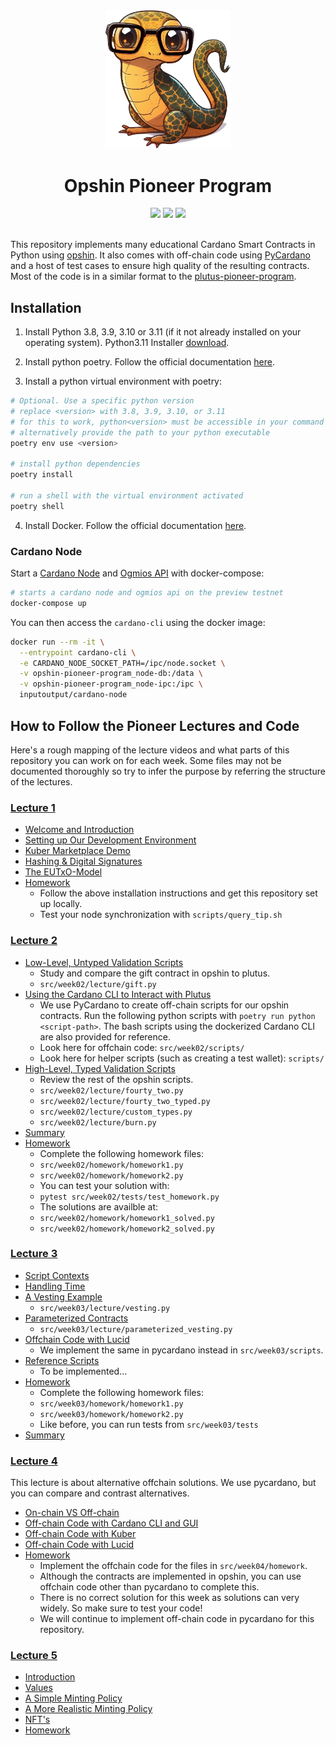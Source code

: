 <div align="center">
<img  src="https://github.com/OpShin/opshin-pioneer-program/blob/main/opshin-pioneer-program.png" width="200" />
<h1 > Opshin Pioneer Program </h1>
<img src="https://img.shields.io/badge/cohort-4-red">
<img src="https://img.shields.io/badge/language-python3-3670A0?logo=python&logoColor=959da5">
<img src="https://github.com/OpShin/opshin-pioneer-program/actions/workflows/test.yaml/badge.svg"/>
</div>
<br/>

This repository implements many educational Cardano Smart Contracts in Python using [opshin](https://github.com/OpShin/opshin).
It also comes with off-chain code using [PyCardano](https://github.com/Python-Cardano/pycardano) and a host of test cases to ensure high quality of the resulting contracts.
Most of the code is in a similar format to the [plutus-pioneer-program](https://github.com/input-output-hk/plutus-pioneer-program).

## Installation

1. Install Python 3.8, 3.9, 3.10 or 3.11 (if it not already installed on your operating system).
Python3.11 Installer [download](https://www.python.org/downloads/release/python-3112/).

2. Install python poetry.
Follow the official documentation [here](https://python-poetry.org/docs/#installation).

3. Install a python virtual environment with poetry:
```bash
# Optional. Use a specific python version
# replace <version> with 3.8, 3.9, 3.10, or 3.11
# for this to work, python<version> must be accessible in your command line
# alternatively provide the path to your python executable
poetry env use <version>

# install python dependencies
poetry install

# run a shell with the virtual environment activated
poetry shell
```

4. Install Docker.
Follow the official documentation [here](https://docs.docker.com/get-docker/).

### Cardano Node

Start a [Cardano Node](https://github.com/input-output-hk/cardano-node) and [Ogmios API](https://ogmios.dev/) with docker-compose:
```bash
# starts a cardano node and ogmios api on the preview testnet
docker-compose up
```

You can then access the `cardano-cli` using the docker image:
```bash
docker run --rm -it \
  --entrypoint cardano-cli \
  -e CARDANO_NODE_SOCKET_PATH=/ipc/node.socket \
  -v opshin-pioneer-program_node-db:/data \
  -v opshin-pioneer-program_node-ipc:/ipc \
  inputoutput/cardano-node
```

## How to Follow the Pioneer Lectures and Code
Here's a rough mapping of the lecture videos and what parts of this repository you can work on for each week.
Some files may not be documented thoroughly so try to infer the purpose by referring the structure of the lectures.

### [Lecture 1](https://www.youtube.com/playlist?list=PLNEK_Ejlx3x3xFHJJKdyfo9eB0Iw-OQDd)

- [Welcome and Introduction](https://youtu.be/g4fBo4QPir0)
- [Setting up Our Development Environment](https://youtu.be/-cmIqKCzzOU)
- [Kuber Marketplace Demo](https://youtu.be/ZaB-7ZYBi3g)
- [Hashing & Digital Signatures](https://youtu.be/f-WKPWbk9Jg)
- [The EUTxO-Model](https://youtu.be/ulYDNaEKf4g)
- [Homework](https://youtu.be/Ey903I-R1KY)
  - Follow the above installation instructions and get this repository set up locally.
  - Test your node synchronization with `scripts/query_tip.sh`

### [Lecture 2](https://www.youtube.com/playlist?list=PLNEK_Ejlx3x1-oF7NDy0MhXxG7k5O6ZOA)

- [Low-Level, Untyped Validation Scripts](https://youtu.be/3tcWCZV6L_w)
  - Study and compare the gift contract in opshin to plutus.
  - `src/week02/lecture/gift.py`
- [Using the Cardano CLI to Interact with Plutus](https://youtu.be/2MbzKzoBiak)
  - We use PyCardano to create off-chain scripts for our opshin contracts.
    Run the following python scripts with `poetry run python <script-path>`.
    The bash scripts using the dockerized Cardano CLI are also provided for reference.
  - Look here for offchain code: `src/week02/scripts/`
  - Look here for helper scripts (such as creating a test wallet): `scripts/`
- [High-Level, Typed Validation Scripts](https://youtu.be/GT8OjOzsOb4)
  - Review the rest of the opshin scripts.
  - `src/week02/lecture/fourty_two.py`
  - `src/week02/lecture/fourty_two_typed.py`
  - `src/week02/lecture/custom_types.py`
  - `src/week02/lecture/burn.py`
- [Summary](https://youtu.be/F5ewN65Mn4I)
- [Homework](https://youtu.be/OR2IfD4oDjw)
  - Complete the following homework files:
  - `src/week02/homework/homework1.py`
  - `src/week02/homework/homework2.py`
  - You can test your solution with:
  - `pytest src/week02/tests/test_homework.py`
  - The solutions are availble at:
  - `src/week02/homework/homework1_solved.py`
  - `src/week02/homework/homework2_solved.py`

### [Lecture 3](https://www.youtube.com/playlist?list=PLNEK_Ejlx3x2zXSjHRKLSc5Jn9vJFA3_O)

- [Script Contexts](https://youtu.be/dcoYrIyEI4o)
- [Handling Time](https://youtu.be/LPzwMqOnWvk)
- [A Vesting Example](https://youtu.be/5D0O7q9UPJA)
  - `src/week03/lecture/vesting.py`
- [Parameterized Contracts](https://youtu.be/ZSKVu32c5eA)
  - `src/week03/lecture/parameterized_vesting.py`
- [Offchain Code with Lucid](https://youtu.be/C8TuGSzhqXU)
  - We implement the same in pycardano instead in `src/week03/scripts`.
- [Reference Scripts](https://youtu.be/Rnyc5YXVXew)
  - To be implemented...
- [Homework](https://youtu.be/hdt4XqFeEyg)
  - Complete the following homework files:
  - `src/week03/homework/homework1.py`
  - `src/week03/homework/homework2.py`
  - Like before, you can run tests from `src/week03/tests`
- [Summary](https://youtu.be/gxan_u2pStE)

### [Lecture 4](https://www.youtube.com/playlist?list=PLNEK_Ejlx3x2j587Ox_nwEzmCO-elk8BG)
This lecture is about alternative offchain solutions.
We use pycardano, but you can compare and contrast alternatives.

- [On-chain VS Off-chain](https://youtu.be/pTc_BJby5GU)
- [Off-chain Code with Cardano CLI and GUI](https://youtu.be/gsgQ-xmzbpA)
- [Off-chain Code with Kuber](https://youtu.be/fzib9ALlL2M)
- [Off-chain Code with Lucid](https://youtu.be/BXz5V2rjbiE)
- [Homework](https://youtu.be/2Qm2xgmtbk4)
  - Implement the offchain code for the files in `src/week04/homework`.
  - Although the contracts are implemented in opshin, you can use offchain code other than pycardano to complete this.
  - There is no correct solution for this week as solutions can very widely.
    So make sure to test your code!
  - We will continue to implement off-chain code in pycardano for this repository.

### [Lecture 5](https://www.youtube.com/playlist?list=PLNEK_Ejlx3x2T1lIR4XnDILKukj3rPapi)

- [Introduction](https://youtu.be/HgXYsMFqnb4)
- [Values](https://youtu.be/ThYByMLC0EI)
- [A Simple Minting Policy](https://youtu.be/g_VoKPK-tk0)
- [A More Realistic Minting Policy](https://youtu.be/Faru8_Br2Xg)
- [NFT's](https://youtu.be/9kW-z_RuwEY)
- [Homework](https://youtu.be/nQC_GNPIRT8)
